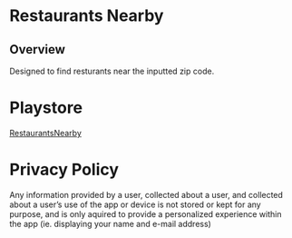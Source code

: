 # Restaurants Nearby
## Overview
Designed to find resturants near the inputted zip code. 
# Playstore
[RestaurantsNearby](https://play.google.com/store/apps/details?id=com.sbehnken.restaurantsnearby)
# Privacy Policy
Any information provided by a user, collected about a user, and collected about a user’s use of the app or device is not stored or kept for any purpose, and is only aquired to provide a personalized experience within the app (ie. displaying your name and e-mail address)
